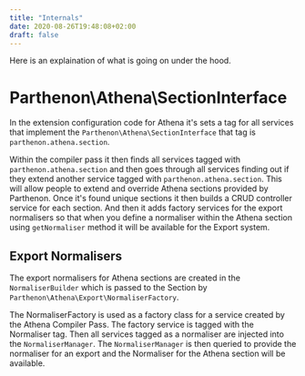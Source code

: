 ```yaml
---
title: "Internals"
date: 2020-08-26T19:48:08+02:00
draft: false
---
```

Here is an explaination of what is going on under the hood.

# Parthenon\Athena\SectionInterface

In the extension configuration code for Athena it's sets a tag for all services that implement the `Parthenon\Athena\SectionInterface` that tag is `parthenon.athena.section`.

Within the compiler pass it then finds all services tagged with `parthenon.athena.section` and then goes through all services finding out if they extend another service tagged with `parthenon.athena.section`. This will allow people to extend and override Athena sections provided by Parthenon. Once it's found unique sections it then builds a CRUD controller service for each section. And then it adds factory services for the export normalisers so that when you define a normaliser within the Athena section using `getNormaliser` method it will be available for the Export system.

## Export Normalisers

The export normalisers for Athena sections are created in the `NormaliserBuilder` which is passed to the Section by `Parthenon\Athena\Export\NormaliserFactory`.

The NormaliserFactory is used as a factory class for a service created by the Athena Compiler Pass. The factory service is tagged with the Normaliser tag. Then all services tagged as a normaliser are injected into the `NormaliserManager`. The `NormaliserManager` is then queried to provide the normaliser for an export and the Normaliser for the Athena section will be available.
